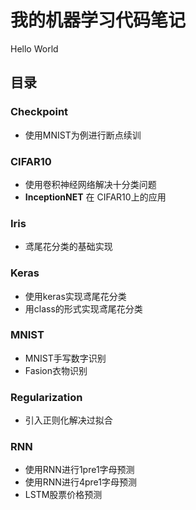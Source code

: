 # 我的机器学习代码笔记
Hello World
## 目录
### Checkpoint
+ 使用MNIST为例进行断点续训
### CIFAR10
+ 使用卷积神经网络解决十分类问题
+ **InceptionNET** 在 CIFAR10上的应用
### Iris
+ 鸢尾花分类的基础实现
### Keras
+ 使用keras实现鸢尾花分类
+ 用class的形式实现鸢尾花分类
### MNIST
+ MNIST手写数字识别
+ Fasion衣物识别
### Regularization
+ 引入正则化解决过拟合
### RNN
+ 使用RNN进行1pre1字母预测
+ 使用RNN进行4pre1字母预测
+ LSTM股票价格预测
